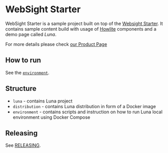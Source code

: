 # WebSight Starter

WebSight Starter is a sample project built on top of the [Websight Starter](https://github.com/websight-io/starter). It contains sample content build with usage of [Howlite](https://github.com/websight-io/howlite) components and a demo page called _Luna_.

For more details please check [our Product Page](https://www.websight.io)

## How to run
See the [`environment`](https://bitbucket.org/teamds-workspace/luna-project/src/main/environment/).

## Structure

- `luna` - contains Luna project
- `distribution` - contains Luna distribution in form of a Docker image
- `environment` - contains scripts and instruction on how to run Luna local environment using Docker Compose

## Releasing
See [RELEASING](https://bitbucket.org/teamds-workspace/luna-project/src/main/RELEASING.md).
